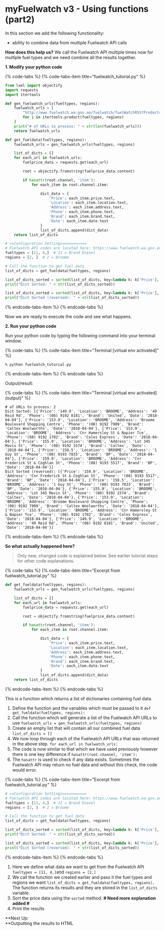 # myFuelwatch v3 - Using functions \(part2\)

In this section we add the following functionality:

* ability to combine data from multiple Fuelwatch API calls

**How does this help us?** We call the Fuelwatch API multiple times now for multiple fuel types and we need combine all the results together.

**1. Modify your python code**

{% code-tabs %}
{% code-tabs-item title="fuelwatch\_tutorial.py" %}
```python
from lxml import objectify
import requests
import itertools

def gen_fuelwatch_urls(fueltypes, regions):
    fuelwatch_urls = [
        "http://www.fuelwatch.wa.gov.au/fuelwatch/fuelWatchRSS?Product={}&Region={}".format(*i)
        for i in itertools.product(fueltypes, regions)
    ]
    print("# of URLs to process: " + str(len(fuelwatch_urls)))
    return fuelwatch_urls

def get_fueldata(fueltypes, regions):
    fuelwatch_urls = gen_fuelwatch_urls(fueltypes, regions)

    list_of_dicts = []
    for each_url in fuelwatch_urls:
        fuelprice_data = requests.get(each_url)

        root = objectify.fromstring(fuelprice_data.content)

        if hasattr(root.channel, 'item'):
            for each_item in root.channel.item:

                dict_data = {
                    'Price': each_item.price.text,
                    'Location': each_item.location.text,
                    'Address': each_item.address.text,
                    'Phone': each_item.phone.text,
                    'Brand': each_item.brand.text,
                    'Date': each_item.date.text
                }
                list_of_dicts.append(dict_data)
    return list_of_dicts

# ==Configuration Settings===========
# Fuelwatch API codes are located here: https://www.fuelwatch.wa.gov.au/fuelwatch/pages/public/contentholder.jspx?key=fuelwatchRSS.html
fueltypes = [11, 4,]  # 11 = Brand Diesel
regions = [2, ]  # 2 = Broome

# Call the function to get fuel data
list_of_dicts = get_fueldata(fueltypes, regions)

list_of_dicts_sorted = sorted(list_of_dicts, key=lambda k: k['Price'], reverse=False)
print("Dict Sorted: " + str(list_of_dicts_sorted))

list_of_dicts_sorted = sorted(list_of_dicts, key=lambda k: k['Price'], reverse=True)
print("Dict Sorted (reversed): " + str(list_of_dicts_sorted))
```
{% endcode-tabs-item %}
{% endcode-tabs %}

Now we are ready to execute the code and see what happens.

**2. Run your python code**

 Run your python code by typing the following command into your terminal window.

{% code-tabs %}
{% code-tabs-item title="Terminal \[virtual env activated\]" %}
```text
% python fuelwatch_tutorial.py
```
{% endcode-tabs-item %}
{% endcode-tabs %}

Output/result:

{% code-tabs %}
{% code-tabs-item title="Terminal \[virtual env activated\] \(output\)" %}
```text
# of URLs to process: 2
Dict Sorted: [{'Price': '149.9', 'Location': 'BROOME', 'Address': '49 Reid Rd', 'Phone': '(08) 9192 8181', 'Brand': 'United', 'Date': '2018-04-04'}, {'Price': '153.9', 'Location': 'BROOME', 'Address': 'Broome Boulevard Shopping Centre', 'Phone': '(08) 9192 7909', 'Brand': 'Caltex Woolworths', 'Date': '2018-04-04'}, {'Price': '153.9', 'Location': 'BROOME', 'Address': 'Cnr Hamersley St & Napier Tce', 'Phone': '(08) 9192 1702', 'Brand': 'Coles Express', 'Date': '2018-04-04'}, {'Price': '155.9', 'Location': 'BROOME', 'Address': 'Lot 345 Mavis St', 'Phone': '(08) 9192 1574', 'Brand': 'Caltex', 'Date': '2018-04-04'}, {'Price': '158.5', 'Location': 'BROOME', 'Address': '1 Guy St', 'Phone': '(08) 9193 7833', 'Brand': 'BP', 'Date': '2018-04-04'}, {'Price': '159.9', 'Location': 'BROOME', 'Address': 'Cnr Frederick St & Coghlan St', 'Phone': '(08) 9193 5517', 'Brand': 'BP', 'Date': '2018-04-04'}]
Dict Sorted (reversed): [{'Price': '159.9', 'Location': 'BROOME', 'Address': 'Cnr Frederick St & Coghlan St', 'Phone': '(08) 9193 5517', 'Brand': 'BP', 'Date': '2018-04-04'}, {'Price': '158.5', 'Location': 'BROOME', 'Address': '1 Guy St', 'Phone': '(08) 9193 7833', 'Brand': 'BP', 'Date': '2018-04-04'}, {'Price': '155.9', 'Location': 'BROOME', 'Address': 'Lot 345 Mavis St', 'Phone': '(08) 9192 1574', 'Brand': 'Caltex', 'Date': '2018-04-04'}, {'Price': '153.9', 'Location': 'BROOME', 'Address': 'Broome Boulevard Shopping Centre', 'Phone': '(08) 9192 7909', 'Brand': 'Caltex Woolworths', 'Date': '2018-04-04'}, {'Price': '153.9', 'Location': 'BROOME', 'Address': 'Cnr Hamersley St & Napier Tce', 'Phone': '(08) 9192 1702', 'Brand': 'Coles Express', 'Date': '2018-04-04'}, {'Price': '149.9', 'Location': 'BROOME', 'Address': '49 Reid Rd', 'Phone': '(08) 9192 8181', 'Brand': 'United', 'Date': '2018-04-04'}]
```
{% endcode-tabs-item %}
{% endcode-tabs %}

**So what actually happened here?**

> Only new, changed code is explained below. See earlier tutorial steps for other code explanations.

{% code-tabs %}
{% code-tabs-item title="Excerpt from fuelwatch\_tutorial.py" %}
```python
def get_fueldata(fueltypes, regions):
    fuelwatch_urls = gen_fuelwatch_urls(fueltypes, regions)

    list_of_dicts = []
    for each_url in fuelwatch_urls:
        fuelprice_data = requests.get(each_url)

        root = objectify.fromstring(fuelprice_data.content)

        if hasattr(root.channel, 'item'):
            for each_item in root.channel.item:

                dict_data = {
                    'Price': each_item.price.text,
                    'Location': each_item.location.text,
                    'Address': each_item.address.text,
                    'Phone': each_item.phone.text,
                    'Brand': each_item.brand.text,
                    'Date': each_item.date.text
                }
                list_of_dicts.append(dict_data)
    return list_of_dicts
```
{% endcode-tabs-item %}
{% endcode-tabs %}

This is a function which returns a list of dictionaries containing fuel data. 

1. Define the function and the variables which must be passed to it `def get_fueldata(fueltypes, regions):`
2. Call the function which will generate a list of the Fuelwatch API URLs to use `fuelwatch_urls = gen_fuelwatch_urls(fueltypes, regions)`
3. Create an empty list that will contain all our combined fuel data `list_of_dicts = []`
4. We now loop through each of the Fuelwatch API URLs that was returned in the above step. `for each_url in fuelwatch_urls:`
5. The code is now similar to that which we have used previously however there is one key difference if `hasattr(root.channel, 'item'):`
6. The `hasattr` is used to check if any data exists. Sometimes the Fuelwatch API may return no fuel data and without this check, the code would error. 

{% code-tabs %}
{% code-tabs-item title="Excerpt from fuelwatch\_tutorial.py" %}
```python
# ==Configuration Settings===========
# Fuelwatch API codes are located here: https://www.fuelwatch.wa.gov.au/fuelwatch/pages/public/contentholder.jspx?key=fuelwatchRSS.html
fueltypes = [11, 4,]  # 11 = Brand Diesel
regions = [2, ]  # 2 = Broome

# Call the function to get fuel data
list_of_dicts = get_fueldata(fueltypes, regions)

list_of_dicts_sorted = sorted(list_of_dicts, key=lambda k: k['Price'], reverse=False)
print("Dict Sorted: " + str(list_of_dicts_sorted))

list_of_dicts_sorted = sorted(list_of_dicts, key=lambda k: k['Price'], reverse=True)
print("Dict Sorted (reversed): " + str(list_of_dicts_sorted))
```
{% endcode-tabs-item %}
{% endcode-tabs %}

1. Here we define what data we want to get from the Fuelwatch API `fueltypes = [11, 4,]`and `regions = [2,]` 
2. We call the function we created earlier and pass it the fuel types and regions we want `list_of_dicts = get_fueldata(fueltypes, regions).` The function returns its results and they are stored in the `list_of_dicts` variable.
3. Sort the price data using the `sorted` method.  **$\#$ Need more explanation added $\#$**
4. Print the results

**Next Up:   
**Outputting the results to HTML

